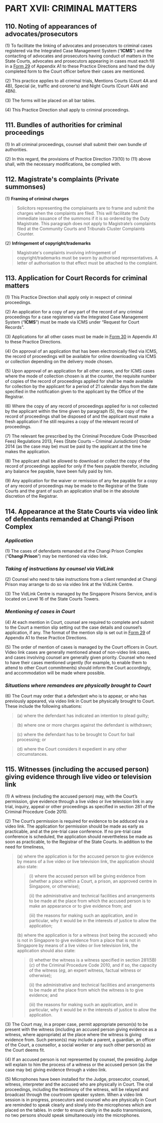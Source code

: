 # PART XVII: CRIMINAL MATTERS

## 110. Noting of appearances of advocates/prosecutors

(1) To facilitate the linking of advocates and prosecutors to criminal cases registered via the Integrated Case Management System (“**ICMS**”) and the contacting of advocates and prosecutors having conduct of matters in the State Courts, advocates and prosecutors appearing in cases must each fill in a [Form 29](https://epd-statecourts-2021.opendoc.gov.sg/Forms/Appendix%20A1/Form%2029.pdf) of Appendix A1 to these Practice Directions and hand the duly completed form to the Court officer before their cases are mentioned.

(2) This practice applies to all criminal trials, Mentions Courts (Court 4A and 4B), Special (*ie*, traffic and coroner’s) and Night Courts (Court 4AN and 4BN).

(3) The forms will be placed on all bar tables.

(4) This Practice Direction shall apply to criminal proceedings.


## 111. Bundles of authorities for criminal proceedings

(1) In all criminal proceedings, counsel shall submit their own bundle of authorities. 

(2) In this regard, the provisions of Practice Direction 73(10) to (11) above shall, with the necessary modifications, be complied with.
 

## 112. Magistrate's complaints (Private summonses)

(1) **Framing of criminal charges**

>Solicitors representing the complainants are to frame and submit the charges when the complaints are filed. This will facilitate the immediate issuance of the summons if it is so ordered by the Duty Magistrate. This paragraph does not apply to Magistrate’s complaints filed at the Community Courts and Tribunals Cluster Complaints Counter. 

(2) **Infringement of copyright/trademarks**

>Magistrate's complaints involving infringement of copyright/trademarks must be sworn by authorised representatives. A letter of authorisation to that effect must be attached to the complaint.


## 113. Application for Court Records for criminal matters

(1) This Practice Direction shall apply only in respect of criminal proceedings.

(2) An application for a copy of any part of the record of any criminal proceedings for a case registered via the Integrated Case Management System (“**ICMS**”) must be made via ICMS under “Request for Court Records”.

(3) Applications for all other cases must be made in [Form 30](https://epd-statecourts-2021.opendoc.gov.sg/Forms/Appendix%20A1/Form%2030.pdf) in Appendix A1 to these Practice Directions.

(4) On approval of an application that has been electronically filed via ICMS, the record of proceedings will be available for online downloading via ICMS or collection depending on the delivery mode chosen.

(5) Upon approval of an application for all other cases, and for ICMS cases where the mode of collection chosen is at the counter, the requisite number of copies of the record of proceedings applied for shall be made available for collection by the applicant for a period of 21 calendar days from the date specified in the notification given to the applicant by the Office of the Registrar.

(6) Where the copy of any record of proceedings applied for is not collected by the applicant within the time given by paragraph (5), the copy of the record of proceedings shall be disposed of and the applicant must make a fresh application if he still requires a copy of the relevant record of proceedings.

(7) The relevant fee prescribed by the Criminal Procedure Code (Prescribed Fees) Regulations 2013, Fees (State Courts – Criminal Jurisdiction) Order 2014 (as the case may be) must be paid by the applicant at the time he makes the application.

(8) The applicant shall be allowed to download or collect the copy of the record of proceedings applied for only if the fees payable therefor, including any balance fee payable, have been fully paid by him.

(9) Any application for the waiver or remission of any fee payable for a copy of any record of proceedings may be made to the Registrar of the State Courts and the grant of such an application shall be in the absolute discretion of the Registrar.

 
## 114. Appearance at the State Courts via video link of defendants remanded at Changi Prison Complex

### ***Application***

(1) The cases of defendants remanded at the Changi Prison Complex (“**Changi Prison**”) may be mentioned via video link.

### ***Taking of instructions by counsel via VidLink***

(2) Counsel who need to take instructions from a client remanded at Changi Prison may arrange to do so via video link at the VidLink Centre.

(3) The VidLink Centre is managed by the Singapore Prisons Service, and is located on Level 16 of the State Courts Towers.

### ***Mentioning of cases in Court***

(4) At each mention in Court, counsel are required to complete and submit to the Court a mention slip setting out the case details and counsel’s application, if any. The format of the mention slip is set out in [Form 29](https://epd-statecourts-2021.opendoc.gov.sg/Forms/Appendix%20A1/Form%2029.pdf) of Appendix A1 to these Practice Directions.

(5) The order of mention of cases is managed by the Court officers in Court. Video link cases are generally mentioned ahead of non-video link cases, and cases involving counsel are generally given priority. Counsel who need to have their cases mentioned urgently (for example, to enable them to attend to other Court commitments) should inform the Court accordingly, and accommodation will be made where possible.

### ***Situations where remandees are physically brought to Court***

(6) The Court may order that a defendant who is to appear, or who has previously appeared, via video link in Court be physically brought to Court. These include the following situations:

>(a) where the defendant has indicated an intention to plead guilty;

>(b) where one or more charges against the defendant is withdrawn;

>(c) where the defendant has to be brought to Court for bail processing; or

>(d) where the Court considers it expedient in any other circumstances.


## 115. Witnesses (including the accused person) giving evidence through live video or television link

(1) A witness (including the accused person) may, with the Court’s permission, give evidence through a live video or live television link in any trial, inquiry, appeal or other proceedings as specified in section 281 of the Criminal Procedure Code 2010.

(2) The Court’s permission is required for evidence to be adduced via a video link. The application for permission should be made as early as practicable, and at the pre-trial case conference. If no pre-trial case conference is scheduled, the application should nevertheless be made as soon as practicable, to the Registrar of the State Courts. In addition to the need for timeliness, 

> (a)	where the application is for the accused person to give evidence by means of a live video or live television link, the application should also state:
>> (i)	where the accused person will be giving evidence from (whether a place within a Court, a prison, an approved centre in Singapore, or otherwise);
>> 
>> (ii)	the administrative and technical facilities and arrangements to be made at the place from which the accused person is to make an appearance or to give evidence from; and
>> 
>> (iii)	the reasons for making such an application, and in particular, why it would be in the interests of justice to allow the application;
> 
> (b)	where the application is for a witness (not being the accused) who is not in Singapore to give evidence from a place that is not in Singapore by means of a live video or live television link, the application should also state:
>> (i)	whether the witness is a witness specified in section 281(5B)(_c_) of the Criminal Procedure Code 2010, and if so, the capacity of the witness (_eg_, an expert witness, factual witness or otherwise);
>> 
>> (ii)	the administrative and technical facilities and arrangements to be made at the place from which the witness is to give evidence; and
>> 
>> (iii)	the reasons for making such an application, and in particular, why it would be in the interests of justice to allow the application.

(3) The Court may, in a proper case, permit appropriate person(s) to be present with the witness (including an accused person giving evidence as a witness, where appropriate) at the place where the witness is giving evidence from. Such person(s) may include a parent, a guardian, an officer of the Court, a counsellor, a social worker or any such other person(s) as the Court deems fit.  

(4) If an accused person is not represented by counsel, the presiding Judge will explain to him the process of a witness or the accused person (as the case may be) giving evidence through a video link.

(5) Microphones have been installed for the Judge, prosecutor, counsel, witness, interpreter and the accused who are physically in Court. The oral proceedings, including the testimony of the witness, will be relayed and broadcast through the courtroom speaker system. When a video link session is in progress, prosecutors and counsel who are physically in Court are reminded to speak clearly and slowly into the microphones which are placed on the tables. In order to ensure clarity in the audio transmissions, no two persons should speak simultaneously into the microphones.
 
